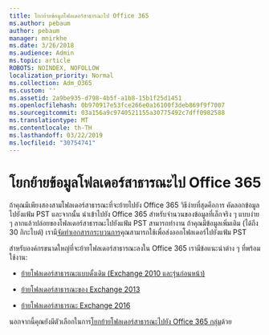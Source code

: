 ```yaml
---
title: โยกย้ายข้อมูลโฟลเดอร์สาธารณะไป Office 365
ms.author: pebaum
author: pebaum
manager: mnirkhe
ms.date: 3/26/2018
ms.audience: Admin
ms.topic: article
ROBOTS: NOINDEX, NOFOLLOW
localization_priority: Normal
ms.collection: Adm_O365
ms.custom: ''
ms.assetid: 2a9be935-d798-4b5f-a1b8-15b1f25d1451
ms.openlocfilehash: 0b970917e53fce266e0a16100f3deb869f9f7007
ms.sourcegitcommit: 03a156a9c9740521155a30775492c7dff0982588
ms.translationtype: MT
ms.contentlocale: th-TH
ms.lasthandoff: 03/22/2019
ms.locfileid: "30754741"
---
```

# <a name="migrate-public-folder-data-to-office-365"></a>โยกย้ายข้อมูลโฟลเดอร์สาธารณะไป Office 365

ถ้าคุณมีเพียงสองสามโฟลเดอร์สาธารณะที่จะย้ายไปยัง Office 365 วิธีง่ายที่สุดคือการ คัดลอกข้อมูลไปยังแฟ้ม PST และจากนั้น นำเข้าไปยัง Office 365 สำหรับจำนวนของข้อมูลที่เล็กจริง ๆ แบบง่าย ๆ ลากแล้วปล่อยของโฟลเดอร์สาธารณะไปยังแฟ้ม PST สามารถทำงาน ถ้าคุณมีข้อมูลเพิ่มเติม (ได้ถึง 30 กิกะไบต์) เรามี[จัดทำเอกสารกระบวนการ](https://technet.microsoft.com/library/dn874017%28v=exchg.150%29.aspx#PSTMigrate)คุณสามารถใช้เพื่อส่งออกโฟลเดอร์ไปยังแฟ้ม PST 
  
สำหรับองค์กรขนาดใหญ่ที่จะย้ายโฟลเดอร์สาธารณะลงใน Office 365 เรามีข้อแนะนำต่าง ๆ ที่พร้อมใช้งาน:
  
- [ย้ายโฟลเดอร์สาธารณะแบบดั้งเดิม (Exchange 2010 และรุ่นก่อนหน้า)](https://technet.microsoft.com/library/dn874017%28v=exchg.150%29.aspx)
    
- [ย้ายโฟลเดอร์สาธารณะของ Exchange 2013](https://technet.microsoft.com/library/mt798260%28v=exchg.150%29.aspx)
    
- [ย้ายโฟลเดอร์สาธารณะ Exchange 2016](https://technet.microsoft.com/library/mt798260%28v=exchg.160%29.aspx)
    
นอกจากนี้คุณยังมีตัวเลือกในการ[โยกย้ายโฟลเดอร์สาธารณะไปยัง Office 365 กลุ่ม](https://technet.microsoft.com/library/mt843872%28v=exchg.150%29.aspx)ด้วย
  

